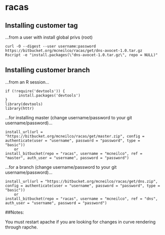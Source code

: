 # racas
 
## Installing customer tag

...from a user with install global privs (root)

    curl -O --digest --user username:password https://bitbucket.org/mcneilco/racas/get/dns-avocet-1.0.tar.gz
    Rscript -e "install.packages(\"dns-avocet-1.0.tar.gz\", repo = NULL)"
    
    
## Installing customer branch

...from an R session...

    if (!require('devtools')) {
          install.packages('devtools')
    }
    library(devtools)
    library(httr)

...for installing master (change username/password to your git username/password)...

    install_url(url = "https://bitbucket.org/mcneilco/racas/get/master.zip", config = authenticate(user = "username", password = "password", type = "basic"))
        or
    install_bitbucket(repo = "racas", username = "mcneilco", ref = "master", auth_user = "username", password = "password")

...for a branch (change username/password to your git username/password)...

    install_url(url = "https://bitbucket.org/mcneilco/racas/get/dns.zip", config = authenticate(user = "username", password = "password", type = "basic"))
        or
    install_bitbucket(repo = "racas", username = "mcneilco", ref = "dns", auth_user = "username", password = "password")


##Notes:

You must restart apache if you are looking for changes in curve rendering through rapche.